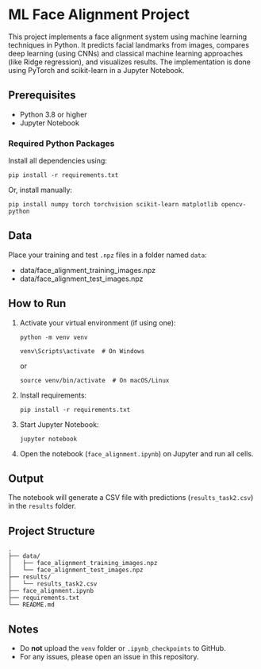 # ML Face Alignment Project

This project implements a face alignment system using machine learning techniques in Python. It predicts facial landmarks from images, compares deep learning (using CNNs) and classical machine learning approaches (like Ridge regression), and visualizes results. The implementation is done using PyTorch and scikit-learn in a Jupyter Notebook.

## Prerequisites

- Python 3.8 or higher
- Jupyter Notebook

### Required Python Packages

Install all dependencies using:
```
pip install -r requirements.txt
```
Or, install manually:
```
pip install numpy torch torchvision scikit-learn matplotlib opencv-python
```
## Data

Place your training and test `.npz` files in a folder named `data`:
- data/face_alignment_training_images.npz
- data/face_alignment_test_images.npz

## How to Run

1. Activate your virtual environment (if using one):
   ``` 
   python -m venv venv
   ```
   ``` 
   venv\Scripts\activate  # On Windows
   ```
   or 
   ``` 
   source venv/bin/activate  # On macOS/Linux  
   ```
2. Install requirements:
   ```
   pip install -r requirements.txt
   ```
3. Start Jupyter Notebook:
   ```
   jupyter notebook
   ```
4. Open the notebook (`face_alignment.ipynb`) on Jupyter and run all cells.

## Output

The notebook will generate a CSV file with predictions (`results_task2.csv`) in the `results` folder.

## Project Structure
```
.
├── data/
│   ├── face_alignment_training_images.npz
│   └── face_alignment_test_images.npz
├── results/
│   └── results_task2.csv
├── face_alignment.ipynb
├── requirements.txt
└── README.md
```

## Notes

- Do **not** upload the `venv` folder or `.ipynb_checkpoints` to GitHub.
- For any issues, please open an issue in this repository.
